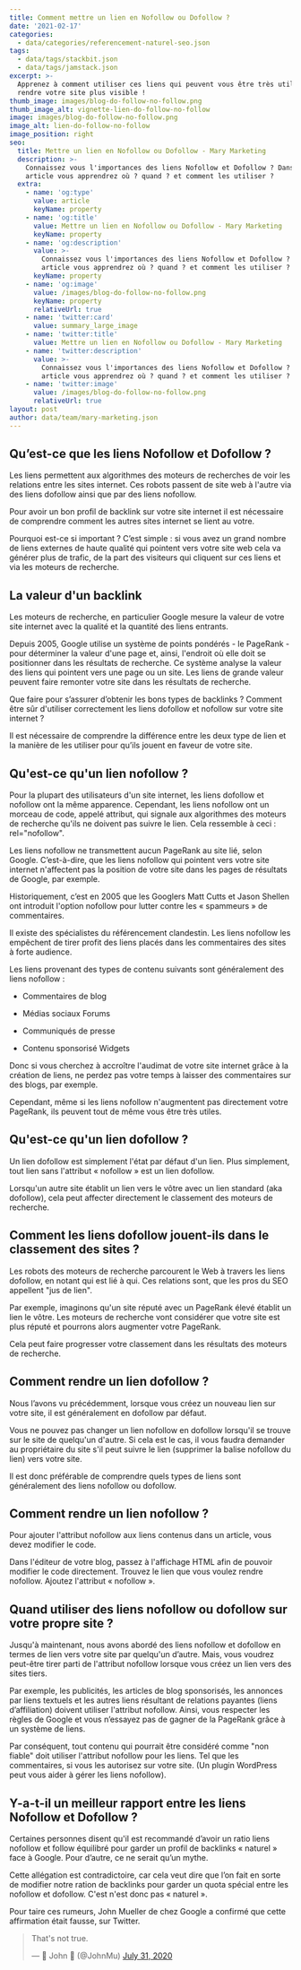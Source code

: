 ```yaml
---
title: Comment mettre un lien en Nofollow ou Dofollow ?
date: '2021-02-17'
categories:
  - data/categories/referencement-naturel-seo.json
tags:
  - data/tags/stackbit.json
  - data/tags/jamstack.json
excerpt: >-
  Apprenez à comment utiliser ces liens qui peuvent vous être très utile et
  rendre votre site plus visible !
thumb_image: images/blog-do-follow-no-follow.png
thumb_image_alt: vignette-lien-do-follow-no-follow
image: images/blog-do-follow-no-follow.png
image_alt: lien-do-follow-no-follow
image_position: right
seo:
  title: Mettre un lien en Nofollow ou Dofollow - Mary Marketing
  description: >-
    Connaissez vous l'importances des liens Nofollow et Dofollow ? Dans cet
    article vous apprendrez où ? quand ? et comment les utiliser ?
  extra:
    - name: 'og:type'
      value: article
      keyName: property
    - name: 'og:title'
      value: Mettre un lien en Nofollow ou Dofollow - Mary Marketing
      keyName: property
    - name: 'og:description'
      value: >-
        Connaissez vous l'importances des liens Nofollow et Dofollow ? Dans cet
        article vous apprendrez où ? quand ? et comment les utiliser ?
      keyName: property
    - name: 'og:image'
      value: /images/blog-do-follow-no-follow.png
      keyName: property
      relativeUrl: true
    - name: 'twitter:card'
      value: summary_large_image
    - name: 'twitter:title'
      value: Mettre un lien en Nofollow ou Dofollow - Mary Marketing
    - name: 'twitter:description'
      value: >-
        Connaissez vous l'importances des liens Nofollow et Dofollow ? Dans cet
        article vous apprendrez où ? quand ? et comment les utiliser ?
    - name: 'twitter:image'
      value: /images/blog-do-follow-no-follow.png
      relativeUrl: true
layout: post
author: data/team/mary-marketing.json
---
```

## Qu’est-ce que les liens Nofollow et Dofollow ?

Les liens permettent aux algorithmes des moteurs de recherches de voir les relations entre les sites internet. Ces robots passent de site web à l'autre via des liens dofollow ainsi que par des liens nofollow.

Pour avoir un bon profil de backlink sur votre site internet il est nécessaire de comprendre comment les autres sites internet se lient au votre.

Pourquoi est-ce si important ? C’est simple : si vous avez un grand nombre de liens externes de haute qualité qui pointent vers votre site web cela va générer plus de trafic, de la part des visiteurs qui cliquent sur ces liens et via les moteurs de recherche.

## &#xD;La valeur d'un backlink

Les moteurs de recherche, en particulier Google mesure la valeur de votre site internet avec la qualité et la quantité des liens entrants.

Depuis 2005, Google utilise un système de points pondérés - le PageRank - pour déterminer la valeur d'une page et, ainsi, l'endroit où elle doit se positionner dans les résultats de recherche. Ce système analyse la valeur des liens qui pointent vers une page ou un site. Les liens de grande valeur peuvent faire remonter votre site dans les résultats de recherche.

Que faire pour s’assurer d’obtenir les bons types de backlinks ? Comment être sûr d'utiliser correctement les liens dofollow et nofollow sur votre site internet ?

Il est nécessaire de comprendre la différence entre les deux type de lien et la manière de les utiliser pour qu’ils jouent en faveur de votre site.

## Qu'est-ce qu'un lien nofollow ?&#xD;

Pour la plupart des utilisateurs d'un site internet, les liens dofollow et nofollow ont la même apparence. Cependant, les liens nofollow ont un morceau de code, appelé attribut, qui signale aux algorithmes des moteurs de recherche qu'ils ne doivent pas suivre le lien. Cela ressemble à ceci : rel="nofollow".

Les liens nofollow ne transmettent aucun PageRank au site lié, selon Google. C’est-à-dire, que les liens nofollow qui pointent vers votre site internet n'affectent pas la position de votre site dans les pages de résultats de Google, par exemple.

Historiquement, c’est en 2005 que les Googlers Matt Cutts et Jason Shellen ont introduit l'option nofollow pour lutter contre les « spammeurs » de commentaires.

Il existe des spécialistes du référencement clandestin. Les liens nofollow les empêchent de tirer profit des liens placés dans les commentaires des sites à forte audience.

Les liens provenant des types de contenu suivants sont généralement des liens nofollow :

*   Commentaires de blog

*   Médias sociaux Forums

*   Communiqués de presse

*   Contenu sponsorisé Widgets

Donc si vous cherchez à accroître l'audimat de votre site internet grâce à la création de liens, ne perdez pas votre temps à laisser des commentaires sur des blogs, par exemple.

Cependant, même si les liens nofollow n'augmentent pas directement votre PageRank, ils peuvent tout de même vous être très utiles.

## &#xD;Qu'est-ce qu'un lien dofollow ?

Un lien dofollow est simplement l'état par défaut d'un lien. Plus simplement, tout lien sans l'attribut « nofollow » est un lien dofollow.

Lorsqu'un autre site établit un lien vers le vôtre avec un lien standard (aka dofollow), cela peut affecter directement le classement des moteurs de recherche.

## &#xD;Comment les liens dofollow jouent-ils dans le classement des sites ?

Les robots des moteurs de recherche parcourent le Web à travers les liens dofollow, en notant qui est lié à qui. Ces relations sont, que les pros du SEO appellent "jus de lien".

Par exemple, imaginons qu'un site réputé avec un PageRank élevé établit un lien le vôtre. Les moteurs de recherche vont considérer que votre site est plus réputé et pourrons alors augmenter votre PageRank.

Cela peut faire progresser votre classement dans les résultats des moteurs de recherche.

## Comment rendre un lien dofollow ?

Nous l’avons vu précédemment, lorsque vous créez un nouveau lien sur votre site, il est généralement en dofollow par défaut.

Vous ne pouvez pas changer un lien nofollow en dofollow lorsqu'il se trouve sur le site de quelqu'un d'autre. Si cela est le cas, il vous faudra demander au propriétaire du site s'il peut suivre le lien (supprimer la balise nofollow du lien) vers votre site.

Il est donc préférable de comprendre quels types de liens sont généralement des liens nofollow ou dofollow.

## Comment rendre un lien nofollow ?

Pour ajouter l'attribut nofollow aux liens contenus dans un article, vous devez modifier le code.

Dans l'éditeur de votre blog, passez à l'affichage HTML afin de pouvoir modifier le code directement. Trouvez le lien que vous voulez rendre nofollow. Ajoutez l'attribut « nofollow ».



## &#xD;Quand utiliser des liens nofollow ou dofollow sur votre propre site ?&#xD;

Jusqu'à maintenant, nous avons abordé des liens nofollow et dofollow en termes de lien vers votre site par quelqu'un d’autre. Mais, vous voudrez peut-être tirer parti de l'attribut nofollow lorsque vous créez un lien vers des sites tiers.

Par exemple, les publicités, les articles de blog sponsorisés, les annonces par liens textuels et les autres liens résultant de relations payantes (liens d’affiliation) doivent utiliser l'attribut nofollow. Ainsi, vous respecter les règles de Google et vous n’essayez pas de gagner de la PageRank grâce à un système de liens.

Par conséquent, tout contenu qui pourrait être considéré comme "non fiable" doit utiliser l'attribut nofollow pour les liens. Tel que les commentaires, si vous les autorisez sur votre site. (Un plugin WordPress peut vous aider à gérer les liens nofollow).

## Y-a-t-il un meilleur rapport entre les liens Nofollow et Dofollow ?

Certaines personnes disent qu'il est recommandé d’avoir un ratio liens nofollow et follow équilibré pour garder un profil de backlinks « naturel » face à Google. Pour d’autre, ce ne serait qu’un mythe.

Cette allégation est contradictoire, car cela veut dire que l’on fait en sorte de modifier notre ration de backlinks pour garder un quota spécial entre les nofollow et dofollow. C'est n'est donc pas « naturel ».

Pour taire ces rumeurs, John Mueller de chez Google a confirmé que cette affirmation était fausse, sur Twitter.

<blockquote class="twitter-tweet"><p lang="en" dir="ltr">That&#39;s not true.</p>&mdash; 🍌 John 🍌 (@JohnMu) <a href="https://twitter.com/JohnMu/status/1289223963931897856?ref_src=twsrc%5Etfw">July 31, 2020</a></blockquote> <script async src="https://platform.twitter.com/widgets.js" charset="utf-8"></script>
